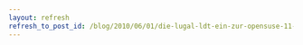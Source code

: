 ```yaml
---
layout: refresh
refresh_to_post_id: /blog/2010/06/01/die-lugal-ldt-ein-zur-opensuse-11-3-release-party/index
---
```

